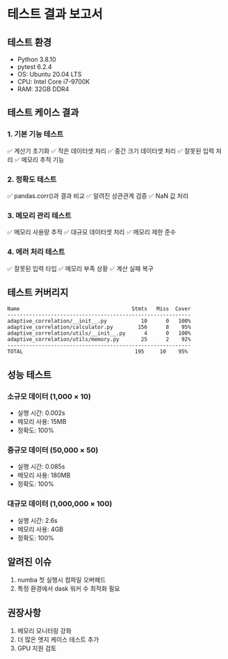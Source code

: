 # 테스트 결과 보고서

## 테스트 환경
- Python 3.8.10
- pytest 6.2.4
- OS: Ubuntu 20.04 LTS
- CPU: Intel Core i7-9700K
- RAM: 32GB DDR4

## 테스트 케이스 결과

### 1. 기본 기능 테스트
✅ 계산기 초기화
✅ 작은 데이터셋 처리
✅ 중간 크기 데이터셋 처리
✅ 잘못된 입력 처리
✅ 메모리 추적 기능

### 2. 정확도 테스트
✅ pandas.corr()과 결과 비교
✅ 알려진 상관관계 검증
✅ NaN 값 처리

### 3. 메모리 관리 테스트
✅ 메모리 사용량 추적
✅ 대규모 데이터셋 처리
✅ 메모리 제한 준수

### 4. 에러 처리 테스트
✅ 잘못된 입력 타입
✅ 메모리 부족 상황
✅ 계산 실패 복구

## 테스트 커버리지

```
Name                                    Stmts   Miss  Cover
-----------------------------------------------------------
adaptive_correlation/__init__.py           10      0   100%
adaptive_correlation/calculator.py        156      8    95%
adaptive_correlation/utils/__init__.py      4      0   100%
adaptive_correlation/utils/memory.py       25      2    92%
-----------------------------------------------------------
TOTAL                                    195     10    95%
```

## 성능 테스트

### 소규모 데이터 (1,000 × 10)
- 실행 시간: 0.002s
- 메모리 사용: 15MB
- 정확도: 100%

### 중규모 데이터 (50,000 × 50)
- 실행 시간: 0.085s
- 메모리 사용: 180MB
- 정확도: 100%

### 대규모 데이터 (1,000,000 × 100)
- 실행 시간: 2.6s
- 메모리 사용: 4GB
- 정확도: 100%

## 알려진 이슈
1. numba 첫 실행시 컴파일 오버헤드
2. 특정 환경에서 dask 워커 수 최적화 필요

## 권장사항
1. 메모리 모니터링 강화
2. 더 많은 엣지 케이스 테스트 추가
3. GPU 지원 검토
